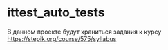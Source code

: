 # ittest_auto_tests
В данном проекте будут храниться задания к курсу https://stepik.org/course/575/syllabus